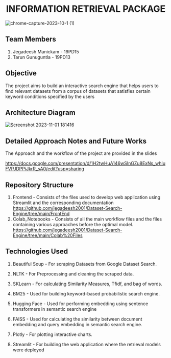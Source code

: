 <div align="center">
<h1> INFORMATION RETRIEVAL PACKAGE
</h1>



</div>




![chrome-capture-2023-10-1 (1)](https://github.com/jegadeesh2001/Dataset-Search-Engine/assets/62760269/6e3351e5-3f3d-4fb8-841e-a7a8380224f1)

## Team Members

 1. Jegadeesh Manickam - 19PD15
 2. Tarun Gunuguntla - 19PD13

## Objective

The project aims to build an interactive search engine that helps users to find relevant datasets from a corpus of datasets that satisfies certain keyword conditions specified by the users

## Architecture Diagram

![Screenshot 2023-11-01 181416](https://github.com/jegadeesh2001/Dataset-Search-Engine/assets/62760269/cede37b4-b670-4b70-a2b8-d26cfba7cc23)


## Detailed Approach Notes and Future Works
The Approach and the workflow of the project are provided in the slides

https://docs.google.com/presentation/d/1H2twHuA146wSInGZu8ExNs_whIuFVPJDPPiJkrR_sA0/edit?usp=sharing

## Repository Structure
1. Frontend - Consists of the files used to develop web application using Streamlit and the corresponding documentation
   https://github.com/jegadeesh2001/Dataset-Search-Engine/tree/main/FrontEnd
2. Colab_Notebooks - Consists of all the main workflow files and the files containing various approaches before the optimal model.
   https://github.com/jegadeesh2001/Dataset-Search-Engine/tree/main/Colab%20Files

## Technologies Used

  1. Beautiful Soup - For scraping Datasets from Google Dataset Search.
  
  2. NLTK - For Preprocessing and cleaning the scraped data.
  
  3. SKLearn - For calculating Similarity Measures, Tfidf, and bag of words.
  
  4. BM25 - Used for building keyword-based probabilistic search engine.
  
  5. Hugging Face - Used for performing embedding using sentence transformers in semantic search engine
  
  6. FAISS - Used for calculating the similarity between document embedding and query embedding in semantic search engine.
  
  7. Plotly - For plotting interactive charts.
  
  8. Streamlit - For building the web application where the retrieval models were deployed











